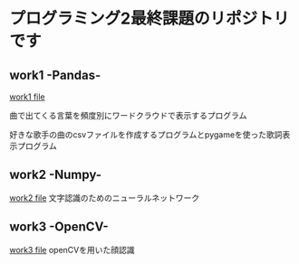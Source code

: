 # プログラミング2最終課題のリポジトリです

## work1 -Pandas-

[work1 file](https://github.com/jm042524/Prog2kakushin/blob/main/work1.ipynb)

曲で出てくる言葉を頻度別にワードクラウドで表示するプログラム

好きな歌手の曲のcsvファイルを作成するプログラムとpygameを使った歌詞表示プログラム

## work2 -Numpy-

[work2 file](https://github.com/jm042524/Prog2kakushin/blob/main/work2.ipynb)
文字認識のためのニューラルネットワーク

## work3 -OpenCV-

[work3 file](https://github.com/jm042524/Prog2kakushin/blob/main/work3.ipynb)
openCVを用いた顔認識
